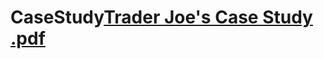 # CaseStudy[Trader Joe's Case Study .pdf](https://github.com/user-attachments/files/21746942/Trader.Joe.s.Case.Study.pdf)
